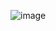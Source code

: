 
![image](https://user-images.githubusercontent.com/102232692/160224034-80ea50d4-71dc-413e-a970-665f78dc0f75.png)

